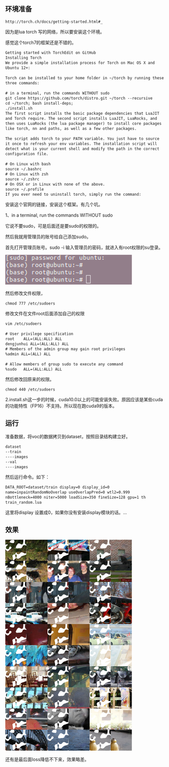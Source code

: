 ## 环境准备

```
http://torch.ch/docs/getting-started.html#_
```
因为是lua torch 写的网络，所以要安装这个环境。

感觉这个torch7的框架还是不错的。

```
Getting started with TorchEdit on GitHub
Installing Torch
We provide a simple installation process for Torch on Mac OS X and Ubuntu 12+:

Torch can be installed to your home folder in ~/torch by running these three commands:

# in a terminal, run the commands WITHOUT sudo
git clone https://github.com/torch/distro.git ~/torch --recursive
cd ~/torch; bash install-deps;
./install.sh
The first script installs the basic package dependencies that LuaJIT and Torch require. The second script installs LuaJIT, LuaRocks, and then uses LuaRocks (the lua package manager) to install core packages like torch, nn and paths, as well as a few other packages.

The script adds torch to your PATH variable. You just have to source it once to refresh your env variables. The installation script will detect what is your current shell and modify the path in the correct configuration file.

# On Linux with bash
source ~/.bashrc
# On Linux with zsh
source ~/.zshrc
# On OSX or in Linux with none of the above.
source ~/.profile
If you ever need to uninstall torch, simply run the command:
```

安装这个官网的链接，安装这个框架。有几个坑。

1、in a terminal, run the commands WITHOUT sudo

它说不要sudo，可是后面还是要sudo的权限的。

然后我就用管理员的账号给自己添加sudo。


首先打开管理员账号。sudo -i  输入管理员的密码，就进入有root权限的su登录。

<img src='./sudo.png' width="400px"/>

然后修改文件权限，

```shell
chmod 777 /etc/sudoers
```
修改文件在文件root后面添加自己的权限

```
vim /etc/sudoers

# User privilege specification
root	ALL=(ALL:ALL) ALL
dengjunhui ALL=(ALL:ALL) ALL
# Members of the admin group may gain root privileges
%admin ALL=(ALL) ALL

# Allow members of group sudo to execute any command
%sudo	ALL=(ALL:ALL) ALL
```
然后修改回原来的权限。

```
chmod 440 /etc/sudoers
```

2.install.sh这一步的时候，cuda10.0以上的可能安装失败。原因应该是某些cuda的功能特性（FP16）不支持。所以现在跑cuda9的版本。

## 运行

准备数据，将voc的数据拷贝到dataset，按照目录结构建立好。

```
dataset
--train
----images
--val
----images
```
然后运行命令。如下：

```
DATA_ROOT=dataset/train display=0 display_id=0 name=inpaintRandomNoOverlap useOverlapPred=0 wtl2=0.999 nBottleneck=4000 niter=5000 loadSize=350 fineSize=128 gpu=1 th train_random.lua
```
这里将display 设置成0，如果你没有安装display模块的话。...

## 效果


<img src='./test_patch_random.png' width="400px"/>

还有是最后面loss降低不下来，效果略差。


